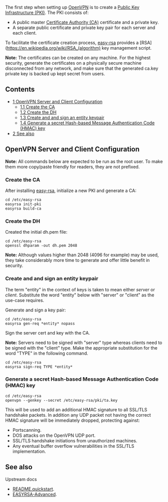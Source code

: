 The first step when setting up [OpenVPN](/index.php/OpenVPN "OpenVPN") is to create a [Public Key Infrastructure (PKI)](https://en.wikipedia.org/wiki/Public_key_infrastructure "wikipedia:Public key infrastructure"). The PKI consists of:

*   A public master [Certificate Authority (CA)](https://en.wikipedia.org/wiki/Certificate_Authority "wikipedia:Certificate Authority") certificate and a private key.
*   A separate public certificate and private key pair for each server and each client.

To facilitate the certificate creation process, [easy-rsa](https://www.archlinux.org/packages/?name=easy-rsa) provides a [RSA](https://en.wikipedia.org/wiki/RSA_(algorithm) key management script.

**Note:** The certificates can be created on any machine. For the highest security, generate the certificates on a physically secure machine disconnected from any network, and make sure that the generated ca.key private key is backed up kept secret from users.

## Contents

*   [1 OpenVPN Server and Client Configuration](#OpenVPN_Server_and_Client_Configuration)
    *   [1.1 Create the CA](#Create_the_CA)
    *   [1.2 Create the DH](#Create_the_DH)
    *   [1.3 Create and and sign an entity keypair](#Create_and_and_sign_an_entity_keypair)
    *   [1.4 Generate a secret Hash-based Message Authentication Code (HMAC) key](#Generate_a_secret_Hash-based_Message_Authentication_Code_.28HMAC.29_key)
*   [2 See also](#See_also)

## OpenVPN Server and Client Configuration

**Note:** All commands below are expected to be run as the root user. To make them more copy/paste friendly for readers, they are not prefixed.

### Create the CA

After installing [easy-rsa](https://www.archlinux.org/packages/?name=easy-rsa), initialize a new PKI and generate a CA:

```
cd /etc/easy-rsa
easyrsa init-pki
easyrsa build-ca

```

### Create the DH

Created the initial dh.pem file:

```
cd /etc/easy-rsa
openssl dhparam -out dh.pem 2048

```

**Note:** Although values higher than 2048 (4096 for example) may be used, they take considerably more time to generate and offer little benefit in security.

### Create and and sign an entity keypair

The term "entity" in the context of keys is taken to mean either *server* or *client*. Substitute the word "entity" below with "server" or "client" as the use-case requires.

Generate and sign a key pair:

```
cd /etc/easy-rsa
easyrsa gen-req *entity* nopass

```

Sign the server cert and key with the CA.

**Note:** Servers need to be signed with "server" type whereas clients need to be signed with the "client" type. Make the appropriate substitution for the word "TYPE" in the following command.

```
cd /etc/easy-rsa
easyrsa sign-req TYPE *entity*

```

### Generate a secret Hash-based Message Authentication Code (HMAC) key

```
cd /etc/easy-rsa
openvpn --genkey --secret /etc/easy-rsa/pki/ta.key

```

This will be used to add an additional HMAC signature to all SSL/TLS handshake packets. In addition any UDP packet not having the correct HMAC signature will be immediately dropped, protecting against:

*   Portscanning.
*   DOS attacks on the OpenVPN UDP port.
*   SSL/TLS handshake initiations from unauthorized machines.
*   Any eventual buffer overflow vulnerabilities in the SSL/TLS implementation.

## See also

Upstream docs

*   [README.quickstart](https://github.com/OpenVPN/easy-rsa/blob/master/README.quickstart.md).
*   [EASYRSA-Advanced](https://github.com/OpenVPN/easy-rsa/blob/master/doc/EasyRSA-Advanced.md).